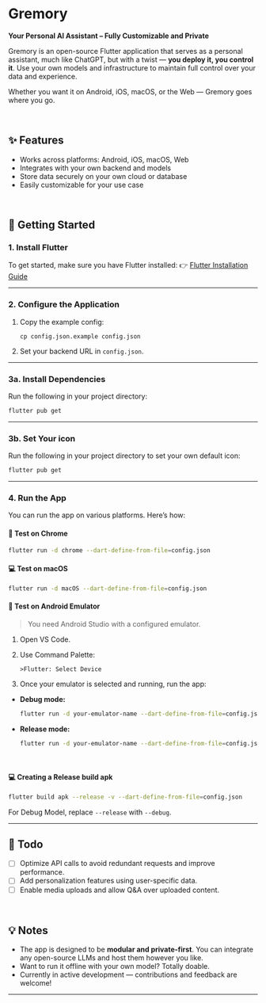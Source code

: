 # Gremory

**Your Personal AI Assistant – Fully Customizable and Private**

Gremory is an open-source Flutter application that serves as a personal assistant, much like ChatGPT, but with a twist — **you deploy it, you control it**. Use your own models and infrastructure to maintain full control over your data and experience.

Whether you want it on Android, iOS, macOS, or the Web — Gremory goes where you go.

<br>

## ✨ Features

* Works across platforms: Android, iOS, macOS, Web
* Integrates with your own backend and models
* Store data securely on your own cloud or database
* Easily customizable for your use case

<br>


## 🚀 Getting Started

### 1. Install Flutter

To get started, make sure you have Flutter installed:
👉 [Flutter Installation Guide](https://docs.flutter.dev/install)

---

### 2. Configure the Application

1. Copy the example config:

   ```
   cp config.json.example config.json
   ```
2. Set your backend URL in `config.json`.

---

### 3a. Install Dependencies

Run the following in your project directory:

```bash
flutter pub get
```

---

### 3b. Set Your icon

Run the following in your project directory to set your own default icon:

```bash
flutter pub get
```

---

### 4. Run the App

You can run the app on various platforms. Here’s how:

#### 🧪 Test on Chrome

```bash
flutter run -d chrome --dart-define-from-file=config.json
```

#### 💻 Test on macOS

```bash
flutter run -d macOS --dart-define-from-file=config.json
```

#### 📱 Test on Android Emulator

> You need Android Studio with a configured emulator.

1. Open VS Code.
2. Use Command Palette:

   ```
   >Flutter: Select Device
   ```
3. Once your emulator is selected and running, run the app:

* **Debug mode:**

  ```bash
  flutter run -d your-emulator-name --dart-define-from-file=config.json
  ```

* **Release mode:**

  ```bash
  flutter run -d your-emulator-name --dart-define-from-file=config.json --release
  ```

<br>

#### 💻 Creating a Release build apk

```bash
flutter build apk --release -v --dart-define-from-file=config.json
```
For Debug Model, replace `--release` with `--debug`.


---
## 📌 Todo

* [ ] Optimize API calls to avoid redundant requests and improve performance.
* [ ] Add personalization features using user-specific data.
* [ ] Enable media uploads and allow Q\&A over uploaded content.

<br>

## 💡 Notes

* The app is designed to be **modular and private-first**. You can integrate any open-source LLMs and host them however you like.
* Want to run it offline with your own model? Totally doable.
* Currently in active development — contributions and feedback are welcome!

---